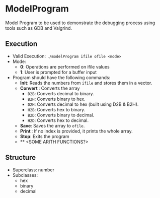 # ModelProgram

Model Program to be used to demonstrate the debugging process using tools such as GDB and Valgrind.

## Execution

- Valid Execution: `./modelProgram ifile ofile <mode>`
- Mode:
  - **0**: Operations are performed on ifile values
  - **1**: User is prompted for a buffer input
- Program should have the following commands:
  - **Init**: Reads the numbers from `ifile` and stores them in a vector.
  - **Convert <secondCommand>**: Converts the array
    - `D2B`: Converts decimal to binary.
    - `B2H`: Converts binary to hex.
    - `D2H`: Converts decimal to hex (built using D2B & B2H).
    - `H2B`: Converts hex to binary.
    - `B2D`: Converts binary to decimal.
    - `H2D`: Converts hex to decimal.
  - **Save**: Saves the array to `ofile`.
  - **Print <index>**: If no index is provided, it prints the whole array.
  - **Stop**: Exits the program
  - ** <SOME ARITH FUNCTIONS?>

## Structure

- Superclass: number
- Subclasses:
  - hex
  - binary
  - decimal

